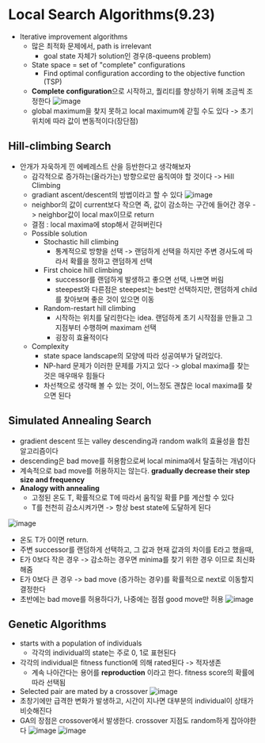# Local Search Algorithms(9.23)
* Iterative improvement algorithms
  * 많은 최적화 문제에서, path is irrelevant
    * goal state 자체가 solution인 경우(8-queens problem)
  * State space = set of "complete" configurations
    * Find optimal configuration according to the objective function (TSP)
  * **Complete configuration**으로 시작하고, 퀄리티를 향상하기 위해 조금씩 조정한다
  ![image](https://user-images.githubusercontent.com/68818952/134770845-51a77f4b-dd18-4aa0-9c54-63ea7d67b159.png)
  * global maximum을 찾지 못하고 local maximum에 갇힐 수도 있다 -> 초기 위치에 따라 값이 변동적이다(장단점)

## Hill-climbing Search
* 안개가 자욱하게 낀 에베레스트 산을 등반한다고 생각해보자
  * 감각적으로 증가하는(올라가는) 방향으로만 움직여야 할 것이다 -> Hill Climbing
  * gradiant ascent/descent의 방법이라고 할 수 있다
  ![image](https://user-images.githubusercontent.com/68818952/134770924-7c0f1057-cdbd-4cf6-9fd0-6bafa8f6c471.png)
  * neighbor의 값이 current보다 작으면 즉, 값이 감소하는 구간에 들어간 경우 -> neighbor값이 local max이므로 return
  * 결점 : local maxima에 stop해서 갇혀버린다
  * Possible solution
    * Stochastic hill climbing
      * 통계적으로 방향을 선택 -> 랜덤하게 선택을 하지만 주변 경사도에 따라서 확률을 정하고 랜덤하게 선택
    * First choice hill climbing
      * successor를 랜덤하게 발생하고 좋으면 선택, 나쁘면 버림
      * steepest와 다른점은 steepest는 best만 선택하지만, 랜덤하게 child를 찾아보며 좋은 것이 있으면 이동
    * Random-restart hill climbing
      * 시작하는 위치를 달리한다는 idea. 랜덤하게 초기 시작점을 만들고 그 지점부터 수행하며 maximam 선택
      * 굉장히 효율적이다
  * Complexity
    * state space landscape의 모양에 따라 성공여부가 달려있다.
    * NP-hard 문제가 이러한 문제를 가지고 있다 -> global maxima를 찾는 것은 매우매우 힘들다
    * 차선책으로 생각해 볼 수 있는 것이, 어느정도 괜찮은 local maxima를 찾으면 된다


## Simulated Annealing Search
* gradient descent 또는 valley descending과 random walk의 효율성을 합친 알고리즘이다
* descending은 bad move를 허용함으로써 local minima에서 탈출하는 개념이다
* 계속적으로 bad move를 허용하지는 않는다. **gradually decrease their step size and frequency**
* **Analogy with annealing**
  * 고정된 온도 T, 확률적으로 T에 따라서 움직일 확률 P를 계산할 수 있다
  * T를 천천히 감소시켜가면 -> 항상 best state에 도달하게 된다

![image](https://user-images.githubusercontent.com/68818952/134771570-f7be04ac-f68c-43a1-8e91-c8fc5b034fc0.png)
* 온도 T가 0이면 return.
* 주변 successor를 랜덤하게 선택하고, 그 값과 현재 값과의 차이를 E라고 했을때,
* E가 0보다 작은 경우 -> 감소하는 경우면 minima를 찾기 위한 경우 이므로 최신화 해줌
* E가 0보다 큰 경우 -> bad move (증가하는 경우)를 확률적으로 next로 이동할지 결정한다
* 초반에는 bad move를 허용하다가, 나중에는 점점 good move만 허용 
![image](https://user-images.githubusercontent.com/68818952/134771976-15fa3840-0d49-4fe2-b4b5-79912b022e2c.png)

## Genetic Algorithms
* starts with a population of individuals
  * 각각의 individual의 state는 주로 0, 1로 표현된다
* 각각의 individual은 fitness function에 의해 rated된다 -> 적자생존
  * 계속 나아간다는 용어를 **reproduction** 이라고 한다. fitness score의 확률에 따라 선택됨
* Selected pair are mated by a crossover
![image](https://user-images.githubusercontent.com/68818952/134772677-b73a12d2-9388-4512-99f9-a4ca8b9bdbd7.png)
* 초창기에만 급격한 변화가 발생하고, 시간이 지나면 대부분의 individual이 상태가 비슷해진다
* GA의 장점은 crossover에서 발생한다. crossover 지점도 random하게 잡아야한다
![image](https://user-images.githubusercontent.com/68818952/134772787-17ce0203-c928-421e-ab0e-5ace7489ac1b.png)
![image](https://user-images.githubusercontent.com/68818952/134772870-7b148da8-f298-49ac-8048-d2ecce532153.png)
